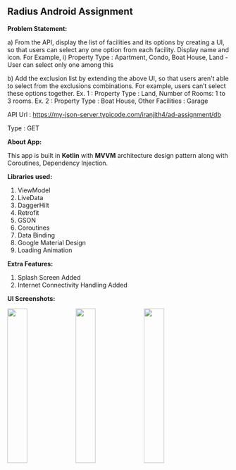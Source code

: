 <h2> Radius Android Assignment</h2>

<b>Problem Statement:</b>

a) From the API, display the list of facilities and its options by creating a UI, so that users
can select any one option from each facility. Display name and icon. For Example,
i) Property Type : Apartment, Condo, Boat House, Land - User can select only one
among this

b) Add the exclusion list by extending the above UI, so that users aren't able to select
from the exclusions combinations.
For example, users can’t select these options together.
Ex. 1 : Property Type : Land, Number of Rooms: 1 to 3 rooms.
Ex. 2 : Property Type : Boat House, Other Facilities : Garage

API Url : https://my-json-server.typicode.com/iranjith4/ad-assignment/db

Type : GET

<b>About App:</b>

This app is built in <b>Kotlin</b> with <b>MVVM</b> architecture design pattern along with Coroutines, Dependency Injection.

<b>Libraries used:</b>
1. ViewModel
2. LiveData
3. DaggerHilt
4. Retrofit
5. GSON
6. Coroutines
7. Data Binding
8. Google Material Design
9. Loading Animation

<b>Extra Features:</b>
1. Splash Screen Added
2. Internet Connectivity Handling Added
   
<b>UI Screenshots:</b>

<img src="https://github.com/coderehan/1stZoom-Android-Assignment/assets/75351694/0633900b-5adf-49e4-9b2a-5f3caf153d62.jpg" width=30% height=30%> <img src="https://github.com/coderehan/1stZoom-Android-Assignment/assets/75351694/739797de-f095-424a-a66e-b519906e3079.jpg" width=30% height=30%>
<img src="https://github.com/coderehan/1stZoom-Android-Assignment/assets/75351694/37c24c68-5db1-4727-8905-ce9302802595.jpg" width=30% height=30%> 

